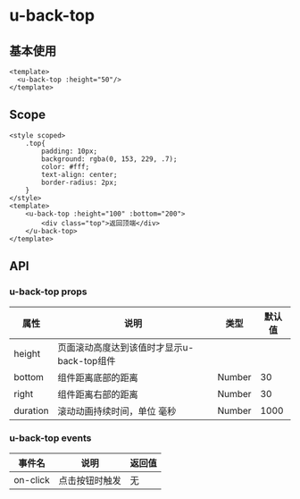 # u-back-top

## 基本使用

```vue
<template>
  <u-back-top :height="50"/>
</template>
```

## Scope
``` vue
<style scoped>
    .top{
        padding: 10px;
        background: rgba(0, 153, 229, .7);
        color: #fff;
        text-align: center;
        border-radius: 2px;
    }
</style>
<template>
    <u-back-top :height="100" :bottom="200">
        <div class="top">返回顶端</div>
    </u-back-top>
</template>
```

## API #
### u-back-top props #

 | 属性 | 说明 | 类型 | 默认值 |
 | -- | -- | -- | -- |
 | height | 页面滚动高度达到该值时才显示u-back-top组件 |  |  | Number | 400 | 
 | bottom | 组件距离底部的距离 | Number | 30 | 
 | right | 组件距离右部的距离 | Number | 30 | 
 | duration | 滚动动画持续时间，单位 毫秒 | Number | 1000 |

### u-back-top events #
 | 事件名 | 说明 | 返回值 | 
 | -- | -- | -- |
 | on-click | 点击按钮时触发 | 无 | 
